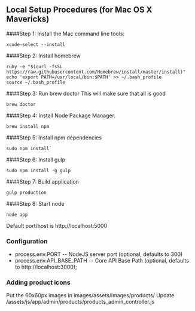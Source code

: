 ## Local Setup Procedures (for Mac OS X Mavericks)

####Step 1: Install the Mac command line tools:

````
xcode-select --install
````

####Step 2: Install homebrew

````
ruby -e "$(curl -fsSL https://raw.githubusercontent.com/Homebrew/install/master/install)"
echo 'export PATH=/usr/local/bin:$PATH' >> ~/.bash_profile
source ~/.bash_profile
````

####Step 3: Run brew doctor
This will make sure that all is good

````
brew doctor
````

####Step 4: Install Node Package Manager.

```
brew install npm
```

####Step 5: Install npm dependencies

```
sudo npm install`
```

####Step 6: Install gulp

```
sudo npm install -g gulp
```

####Step 7: Build application

```
gulp production
```

####Step 8: Start node

```
node app
```

Default port/host is http://localhost:5000

### Configuration
* process.env.PORT -- NodeJS server port (optional, defaults to 300)
* process.env.API_BASE_PATH -- Core API Base Path (optional, defaults to http://localhost:3000);


### Adding product icons

Put the 60x60px images in images/assets/images/products/
Update /assets/js/app/admin/products/products_admin_controller.js